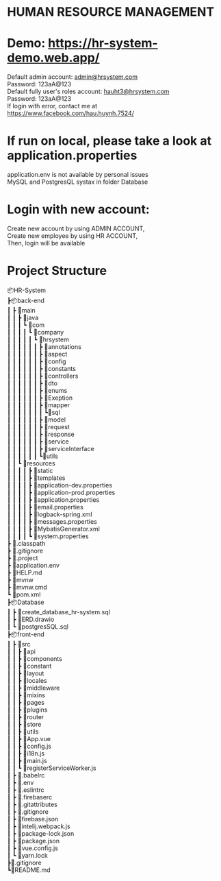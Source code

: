 # HUMAN RESOURCE MANAGEMENT
# Demo: https://hr-system-demo.web.app/
Default admin account: admin@hrsystem.com  
Password: 123aA@123  
Default fully user's roles account: hauht3@hrsystem.com  
Password: 123aA@123  
If login with error, contact me at https://www.facebook.com/hau.huynh.7524/  
# If run on local, please take a look at application.properties
application.env is not available by personal issues  
MySQL and PostgresQL systax in folder Database  
# Login with new account: 
Create new account by using ADMIN ACCOUNT,  
Create new employee by using HR ACCOUNT,  
Then, login will be available  
# Project Structure
📦HR-System  
 ┣📦back-end  
 ┃ ┣ 📂main  
 ┃ ┃ ┣ 📂java  
 ┃ ┃ ┃ ┗ 📂com  
 ┃ ┃ ┃ ┃ ┗ 📂company  
 ┃ ┃ ┃ ┃ ┃ ┗ 📂hrsystem  
 ┃ ┃ ┃ ┃ ┃ ┃ ┣ 📂annotations   
 ┃ ┃ ┃ ┃ ┃ ┃ ┣ 📂aspect  
 ┃ ┃ ┃ ┃ ┃ ┃ ┣ 📂config  
 ┃ ┃ ┃ ┃ ┃ ┃ ┣ 📂constants  
 ┃ ┃ ┃ ┃ ┃ ┃ ┣ 📂controllers  
 ┃ ┃ ┃ ┃ ┃ ┃ ┣ 📂dto  
 ┃ ┃ ┃ ┃ ┃ ┃ ┣ 📂enums  
 ┃ ┃ ┃ ┃ ┃ ┃ ┣ 📂Exeption  
 ┃ ┃ ┃ ┃ ┃ ┃ ┣ 📂mapper  
 ┃ ┃ ┃ ┃ ┃ ┃ ┃ ┗📂sql  
 ┃ ┃ ┃ ┃ ┃ ┃ ┣ 📂model  
 ┃ ┃ ┃ ┃ ┃ ┃ ┣ 📂request  
 ┃ ┃ ┃ ┃ ┃ ┃ ┣ 📂response  
 ┃ ┃ ┃ ┃ ┃ ┃ ┣ 📂service  
 ┃ ┃ ┃ ┃ ┃ ┃ ┣ 📂serviceInterface  
 ┃ ┃ ┃ ┃ ┃ ┃ ┗📂utils  
 ┃ ┃ ┗ 📂resources  
 ┃ ┃ ┃ ┃ ┣ 📂static  
 ┃ ┃ ┃ ┃ ┣ 📂templates  
 ┃ ┃ ┃ ┃ ┣ 📜application-dev.properties  
 ┃ ┃ ┃ ┃ ┣ 📜application-prod.properties  
 ┃ ┃ ┃ ┃ ┣ 📜application.properties  
 ┃ ┃ ┃ ┃ ┣ 📜email.properties  
 ┃ ┃ ┃ ┃ ┣ 📜logback-spring.xml  
 ┃ ┃ ┃ ┃ ┣ 📜messages.properties  
 ┃ ┃ ┃ ┃ ┣ 📜MybatisGenerator.xml  
 ┃ ┃ ┃ ┃ ┗ 📜system.properties  
 ┣ 📜.classpath  
 ┣ 📜.gitignore  
 ┣ 📜.project  
 ┣ 📜application.env  
 ┣ 📜HELP.md  
 ┣ 📜mvnw  
 ┣ 📜mvnw.cmd  
 ┗ 📜pom.xml  
 ┣📦Database  
 ┃ ┣ 📜create_database_hr-system.sql  
 ┃ ┣ 📜ERD.drawio  
 ┃ ┗ 📜postgresSQL.sql  
 ┣📦front-end  
 ┃ ┣ 📂src  
 ┃ ┃ ┣ 📂api  
 ┃ ┃ ┣ 📂components  
 ┃ ┃ ┣ 📂constant  
 ┃ ┃ ┣ 📂layout  
 ┃ ┃ ┣ 📂locales  
 ┃ ┃ ┣ 📂middleware  
 ┃ ┃ ┣ 📂mixins  
 ┃ ┃ ┣ 📂pages  
 ┃ ┃ ┣ 📂plugins  
 ┃ ┃ ┣ 📂router  
 ┃ ┃ ┣ 📂store  
 ┃ ┃ ┣ 📂utils  
 ┃ ┃ ┣ 📜App.vue  
 ┃ ┃ ┣ 📜config.js  
 ┃ ┃ ┣ 📜i18n.js  
 ┃ ┃ ┣ 📜main.js  
 ┃ ┃ ┗ 📜registerServiceWorker.js  
 ┃ ┣ 📜.babelrc  
 ┃ ┣ 📜.env  
 ┃ ┣ 📜.eslintrc  
 ┃ ┣ 📜.firebaserc  
 ┃ ┣ 📜.gitattributes  
 ┃ ┣ 📜.gitignore  
 ┃ ┣ 📜firebase.json  
 ┃ ┣ 📜intelij.webpack.js  
 ┃ ┣ 📜package-lock.json  
 ┃ ┣ 📜package.json  
 ┃ ┣ 📜vue.config.js  
 ┃ ┗ 📜yarn.lock  
 ┣📜.gitignore  
 ┗📜README.md

 